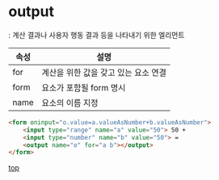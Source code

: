 # output
: 계산 결과나 사용자 행동 결과 등을 나타내기 위한 엘리먼트   


속성 | 설명
---|---
for  | 계산을 위한 값을 갖고 있는 요소 연결  
form | 요소가 포함될 form 명시  
name | 요소의 이름 지정



```html
<form oninput="o.value=a.valueAsNumber+b.valueAsNumber">
    <input type="range" name="a" value="50"> 50 +
    <input type="number" name="b" value="50"> =
    <output name="o" for="a b"></output>
</form>
```



[top](#)
